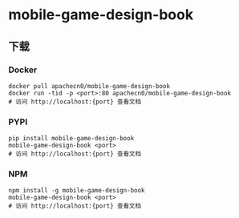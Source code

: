 # mobile-game-design-book

## 下载

### Docker

```
docker pull apachecn0/mobile-game-design-book
docker run -tid -p <port>:80 apachecn0/mobile-game-design-book
# 访问 http://localhost:{port} 查看文档
```

### PYPI

```
pip install mobile-game-design-book
mobile-game-design-book <port>
# 访问 http://localhost:{port} 查看文档
```

### NPM

```
npm install -g mobile-game-design-book
mobile-game-design-book <port>
# 访问 http://localhost:{port} 查看文档
```